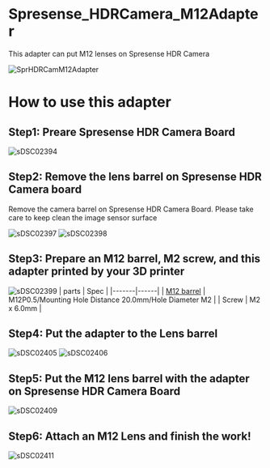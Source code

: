 # Spresense_HDRCamera_M12Adapter
This adapter can put M12 lenses on Spresense HDR Camera

![SprHDRCamM12Adapter](https://user-images.githubusercontent.com/18510684/169641066-a533bc68-1e95-4ed9-96dc-09f39829e4e3.png)

# How to use this adapter 
## Step1: Preare Spresense HDR Camera Board
![sDSC02394](https://user-images.githubusercontent.com/18510684/169641267-c45f1e53-98c3-4081-8419-1705210104d6.jpg)

## Step2: Remove the lens barrel on Spresense HDR Camera board
Remove the camera barrel on Spresense HDR Camera Board. Please take care to keep clean the image sensor surface

![sDSC02397](https://user-images.githubusercontent.com/18510684/169641299-b97216d8-3fba-4c87-b597-ed454483f9b6.jpg)
![sDSC02398](https://user-images.githubusercontent.com/18510684/169641305-e27c8376-72cb-4c0a-8a07-44a4d081cc46.jpg)

## Step3: Prepare an M12 barrel, M2 screw, and this adapter printed by your 3D printer
![sDSC02399](https://user-images.githubusercontent.com/18510684/169641458-e7fa5e6d-94e3-416f-a796-83e83867d64a.jpg)
| parts | Spec |
|-------|------|
| [M12 barrel](https://www.amazon.co.jp/s?k=CCTV+M12+%E3%83%9B%E3%83%AB%E3%83%80%E3%83%BC&__mk_ja_JP=%E3%82%AB%E3%82%BF%E3%82%AB%E3%83%8A&crid=1M2AJM68M2NBH&sprefix=cctv+m12+%E3%83%9B%E3%83%AB%E3%83%80%E3%83%BC%2Caps%2C187&ref=nb_sb_noss) | M12P0.5/Mounting Hole Distance 20.0mm/Hole Diameter M2 |
| Screw | M2 x 6.0mm |

## Step4: Put the adapter to the Lens barrel
![sDSC02405](https://user-images.githubusercontent.com/18510684/169641826-0544bf8a-0e8a-422a-ba47-f7bcd31cb49c.jpg)
![sDSC02406](https://user-images.githubusercontent.com/18510684/169641968-0d77b7f0-927f-4b89-8a28-685d62582e90.jpg)


## Step5: Put the M12 lens barrel with the adapter on Spresense HDR Camera Board
![sDSC02409](https://user-images.githubusercontent.com/18510684/169641848-d14b1052-f7aa-4e79-93bb-f2818c801b6d.jpg)

## Step6: Attach an M12 Lens and finish the work!
![sDSC02411](https://user-images.githubusercontent.com/18510684/169641917-938e3b21-91d9-47fe-9535-31064c793940.jpg)


